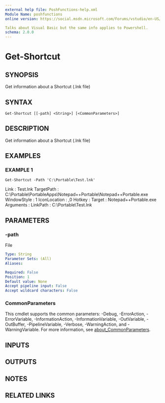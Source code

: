 ```yaml
---
external help file: PoshFunctions-help.xml
Module Name: poshfunctions
online version: https://social.msdn.microsoft.com/Forums/vstudio/en-US/0221d962-26e6-4a7e-be7a-72cd669a0dfc/why-systemmathround0251-2?forum=vbgeneral

Talks about Visual Basic but the same info applies to Powershell.
schema: 2.0.0
---
```


# Get-Shortcut

## SYNOPSIS
Get information about a Shortcut (.lnk file)

## SYNTAX

```
Get-Shortcut [[-path] <String>] [<CommonParameters>]
```

## DESCRIPTION
Get information about a Shortcut (.lnk file)

## EXAMPLES

### EXAMPLE 1
```
Get-Shortcut -Path 'C:\Portable\Test.lnk'
```

Link         : Test.lnk
TargetPath   : C:\Portable\PortableApps\Notepad++Portable\Notepad++Portable.exe
WindowStyle  : 1
IconLocation : ,0
Hotkey       :
Target       : Notepad++Portable.exe
Arguments    :
LinkPath     : C:\Portable\Test.lnk

## PARAMETERS

### -path
File

```yaml
Type: String
Parameter Sets: (All)
Aliases:

Required: False
Position: 1
Default value: None
Accept pipeline input: False
Accept wildcard characters: False
```

### CommonParameters
This cmdlet supports the common parameters: -Debug, -ErrorAction, -ErrorVariable, -InformationAction, -InformationVariable, -OutVariable, -OutBuffer, -PipelineVariable, -Verbose, -WarningAction, and -WarningVariable. For more information, see [about_CommonParameters](http://go.microsoft.com/fwlink/?LinkID=113216).

## INPUTS

## OUTPUTS

## NOTES

## RELATED LINKS
